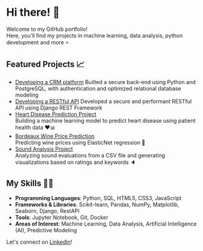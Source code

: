 # Hi there! 👋

Welcome to my GitHub portfolio!  
Here, you'll find my projects in machine learning, data analysis, python development and more ⭐️

## Featured Projects 📈
- [Developing a CRM platform](https://github.com/alinacharon/Epic_Events)
   Builted a secure back-end using Python and PostgreSQL, with authentication and optimized relational database modeling
- [Developing a RESTful API](https://github.com/alinacharon/SoftDesk)
   Developed a secure and performant RESTful API using Django REST Framework 
- [Heart Disease Prediction Project](https://github.com/alinacharon/predicting_heart_disease)                                                           
  Building a machine learning model to predict heart disease using patient health data ❤️📊
- [Bordeaux Wine Price Prediction](https://github.com/alinacharon/bordeaux-wine-price-prediction)  
  Predicting wine prices using ElasticNet regression 🍷
- [Sound Analysis Project](https://github.com/alinacharon/STS_FR)                                                      
  Analyzing sound evaluations from a CSV file and generating visualizations based on ratings and keywords 🔈
  
## My Skills 👩‍💻

- **Programming Languages**: Python, SQL, HTML5, CSS3, JavaScript
- **Frameworks & Libraries**: Scikit-learn, Pandas, NumPy, Matplotlib, Seaborn, Django, RestAPI
- **Tools**: Jupyter Notebook, Git, Docker
- **Areas of Interest**: Machine Learning, Data Analysis, Artificial Intelligence (AI), Predictive Modeling



Let's connect on [LinkedIn](https://www.linkedin.com/in/alina-charon/)!
